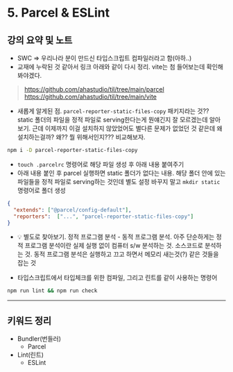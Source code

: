 # 5. Parcel & ESLint

## 강의 요약 및 노트

- SWC => 우리나라 분이 만드신 타입스크립트 컴파일러라고 함(아하..)
- 교재에 누락된 것 같아서 링크 아래와 같이 다시 정리. vite는 첨 들어보는데 확인해봐야겠다.
> https://github.com/ahastudio/til/tree/main/parcel
https://github.com/ahastudio/til/tree/main/vite

- 새롭게 알게된 점. `parcel-reporter-static-files-copy` 패키지라는 것?? static 폴더의 파일을 정적 파일로 serving한다는게 뭔얘긴지 잘 모르겠는데 알아보기. 근데 이제까지 이걸 설치하지 않았었어도 별다른 문제가 없었던 것 같은데 왜 설치하는걸까? 왜?? 뭘 위해서인지??? 비교해보자.

```bash
npm i -D parcel-reporter-static-files-copy
```

- `touch .parcelrc` 명령어로 해당 파일 생성 후 아래 내용 붙여주기
- 아래 내용 붙인 후 parcel 실행하면 static 폴더가 없다는 내용. 해당 폴더 안에 있는 파일들을 정적 파일로 serving하는 것인데 별도 설정 바꾸지 말고 `mkdir static` 명령어로 폴더 생성

```JSON
{
  "extends": ["@parcel/config-default"],
  "reporters":  ["...", "parcel-reporter-static-files-copy"]
}
```

- 💡 별도로 찾아보기. 정적 프로그램 분석 - 동적 프로그램 분석. 아주 단순하게는 정적 프로그램 분석이란 실제 실행 없이 컴퓨터 s/w 분석하는 것. 소스코드로 분석하는 것. 동적 프로그램 분석은 실행하고 끄고 하면서 메모리 새는것(?) 같은 것들을 잡는 것

- 타입스크립트에서 타입체크를 위한 컴파일, 그리고 린트를 같이 사용하는 명령어

```bash
npm run lint && npm run check
```

---

## 키워드 정리

- Bundler(번들러)
    - Parcel
- Lint(린트)
    - ESLint
    